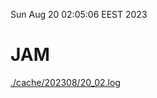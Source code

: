 Sun Aug 20 02:05:06 EEST 2023
# JAM
<a href='./cache/202308/20_02.log'>./cache/202308/20_02.log</a>
